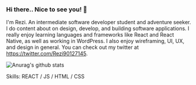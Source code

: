 ### Hi there.. Nice to see you! 👋

I'm Rezi. An intermediate software developer student and adventure seeker. I do content about on design, develop, and building software applications. I really enjoy learning languages and frameworks like React and React Native, as well as working in WordPress. I also enjoy wireframing, UI, UX, and design in general. You can check out my twitter at https://twitter.com/Rezi90127145.

![Anurag's github stats](https://github-readme-stats.vercel.app/api?username=Rezi)



Skills: REACT / JS / HTML / CSS


